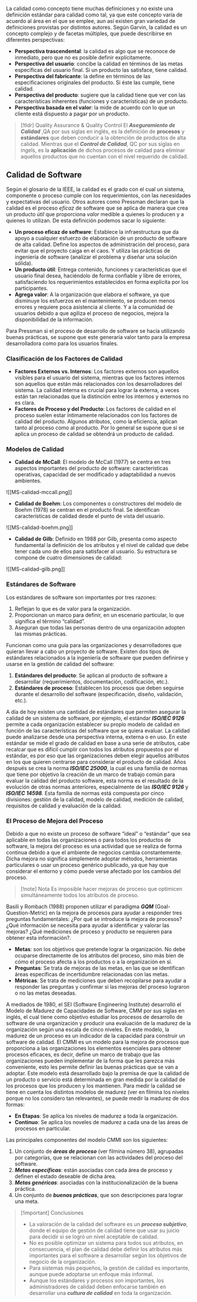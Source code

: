 La calidad como concepto tiene muchas definiciones y no existe una definición estándar para calidad como tal, ya que este concepto varía de acuerdo al área en el que se emplee, aun así existen gran variedad de definiciones provistas por distintos autores.
Según Garvin, la calidad es un concepto complejo y de facetas múltiples, que puede describirse en diferentes perspectivas:

- **Perspectiva trascendental**: la calidad es algo que se reconoce de inmediato, pero que no es posible definir explícitamente.
- **Perspectiva del usuario**: concibe la calidad en términos de las metas específicas del usuario final. Si un producto las satisface, tiene calidad.
- **Perspectiva del fabricante**: la define en términos de las especificaciones originales del producto. Si éste las cumple, tiene calidad.
- **Perspectiva del producto**: sugiere que la calidad tiene que ver con las características inherentes (funciones y características) de un producto.
- **Perspectiva basada en el valor**: la mide de acuerdo con lo que un cliente está dispuesto a pagar por un producto.

>[!tldr] Quality Assurance & Quality Control
>El ***Aseguramiento de Calidad*** ,QA por sus siglas en inglés, es la definición de **procesos** y **estándares** que deben conducir a la obtención de productos de alta calidad.
>Mientras que el ***Control de Calidad***, QC por sus siglas en ingels, es la **aplicación** de dichos procesos de calidad para eliminar aquellos productos que no cuentan con el nivel requerido de calidad.

## Calidad de Software

Según el glosario de la IEEE, la calidad es el grado con el cual un sistema, componente o proceso cumple con los requerimientos, con las necesidades y expectativas del usuario. Otros autores como Pressman declaran que la calidad es el proceso *eficaz* de software que se aplica de manera que crea un producto *útil* que proporciona *valor* medible a quienes lo producen y a quienes lo utilizan. De esta definición podemos sacar lo siguiente:

- **Un proceso eficaz de software**: Establece la infraestructura que da apoyo a cualquier esfuerzo de elaboración de un producto de software de alta calidad. Define los aspectos de administración del proceso, para evitar que el proyecto caiga en el caos. Y utiliza las prácticas de ingeniería de software (analizar el problema y diseñar una solución sólida).
- **Un producto útil**: Entrega contenido, funciones y características que el usuario final desea, haciéndolo de forma confiable y libre de errores, satisfaciendo los requerimientos establecidos en forma explícita por los participantes.
- **Agrega valor**: A la organización que elabora el software, ya que disminuye los esfuerzos en el mantenimiento, se producen menos errores y requiere poca asistencia al cliente. Y a la comunidad de usuarios debido a que agiliza el proceso de negocios, mejora la disponibilidad de la información.

Para Pressman si el proceso de desarrollo de software se hacía utilizando buenas prácticas, se supone que este generaría valor tanto para la empresa desarrolladora como para los usuarios finales.

### Clasificación de los Factores de Calidad

- **Factores Externos vs. Internos**: Los factores externos son aquellos visibles para el usuario del sistema, mientras que los factores internos son aquellos que están más relacionados con los desarrolladores del sistema. La calidad interna es crucial para lograr la externa, a veces están tan relacionadas que la distinción entre los internos y externos no es clara.
- **Factores de Proceso y del Producto**: Los factores de calidad en el proceso suelen estar íntimamente relacionados con los factores de calidad del producto. Algunos atributos, como la eficiencia, aplican tanto al proceso como al producto. Por lo general se supone que si se aplica un proceso de calidad se obtendrá un producto de calidad.

### Modelos de Calidad

- **Calidad de McCall**: El modelo de McCall (1977) se centra en tres aspectos importantes del producto de software: características operativas, capacidad de ser modificado y adaptabilidad a nuevos ambientes.

![[MS-calidad-mccall.png]]

- **Calidad de Boehm**: Los componentes o constructores del modelo de Boehm (1978) se centran en el producto final. Se identifican características de calidad desde el punto de vista del usuario.

![[MS-calidad-boehm.png]]

- **Calidad de Gilb**: Definido en 1988 por Gilb, presenta como aspecto fundamental la definición de los atributos y el nivel de calidad que debe tener cada uno de ellos para satisfacer al usuario. Su estructura se compone de cuatro dimensiones de calidad:

![[MS-calidad-gilb.png]]

### Estándares de Software

Los estándares de software son importantes por tres razones:

1. Reflejan lo que es de valor para la organización.
2. Proporcionan un marco para definir, en un escenario particular, lo que significa el término “calidad”.
3. Aseguran que todas las personas dentro de una organización adopten las mismas prácticas.

Funcionan como una guía para las organizaciones y desarrolladores que quieran llevar a cabo un proyecto de software. Existen dos tipos de estándares relacionados a la ingeniería de software que pueden definirse y usarse en la gestión de calidad del software:

1. **Estándares del producto**: Se aplican al producto de software a desarrollar (requerimientos, documentación, codificación, etc.).
2. **Estándares de proceso**: Establecen los procesos que deben seguirse durante el desarrollo del software (especificación, diseño, validación, etc.).

A día de hoy existen una cantidad de estándares que permiten asegurar la calidad de un sistema de software, por ejemplo, el estándar ***ISO/IEC 9126*** permite a cada organización establecer su propio modelo de calidad en función de las características del software que se quiera evaluar. La calidad puede analizarse desde una perspectiva interna, externa o en uso. En este estándar se mide el grado de calidad en base a una serie de atributos, cabe recalcar que es difícil cumplir con todos los atributos propuestos por el estándar, es por eso que las organizaciones deben elegir aquellos atributos en los que quieren centrarse para considerar el producto de calidad.
Años después se crea la norma ***ISO/IEC 25000***, la cual es una familia de normas que tiene por objetivo la creación de un marco de trabajo común para evaluar la calidad del producto software, esta norma es el resultado de la evolución de otras normas anteriores, especialmente de las ***ISO/IEC 9126*** y ***ISO/IEC 14598***. Esta familia de normas está compuesta por cinco divisiones: gestión de la calidad, modelo de calidad, medición de calidad, requisitos de calidad y evaluación de la calidad.

### El Proceso de Mejora del Proceso

Debido a que no existe un proceso de software “ideal” o “estándar” que sea aplicable en todas las organizaciones o para todos los productos de software, la mejora del proceso es una actividad que se realiza de forma continua debido a que el ambiente de negocios cambia constantemente. Dicha mejora no significa simplemente adoptar métodos, herramientas particulares o usar un proceso genérico publicado, ya que hay que considerar el entorno y cómo puede verse afectado por los cambios del proceso.

>[!note] Nota
>Es imposible hacer mejoras de proceso que optimicen simultáneamente todos los atributos de proceso.

Basili y Rombach (1988) proponen utilizar el paradigma ***GQM*** (Goal-Question-Metric) en la mejora de procesos para ayudar a responder tres preguntas fundamentales: ¿Por qué se introduce la mejora de procesos? ¿Qué información se necesita para ayudar a identificar y valorar las mejoras? ¿Qué mediciones de proceso y producto se requieren para obtener esta información?.

- **Metas**: son los objetivos que pretende lograr la organización. No debe ocuparse directamente de los atributos del proceso, sino más bien de cómo el proceso afecta a los productos o a la organización en sí.
- **Preguntas**: Se trata de mejoras de las metas, en las que se identifican áreas específicas de incertidumbre relacionadas con las metas.
- **Métricas**: Se trata de mediciones que deben recopilarse para ayudar a responder las preguntas y confirmar si las mejoras del proceso lograron o no las metas deseadas.

A mediados de 1980, el SEI (Software Engineering Institute) desarrolló el Modelo de Madurez de Capacidades de Software, CMM por sus siglas en inglés, el cual tiene como objetivo estudiar los procesos de desarrollo de software de una organización y producir una evaluación de la madurez de la organización según una escala de cinco niveles. En este modelo, la madurez de un proceso es un indicador de la capacidad para construir un software de calidad.
El CMMI es un modelo para la mejora de procesos que proporciona a las organizaciones los elementos esenciales para obtener procesos eficaces, es decir, define un marco de trabajo que las organizaciones pueden implementar de la forma que les parezca más conveniente, esto les permite definir las buenas prácticas que se van a adoptar. Este modelo está desarrollado bajo la premisa de que la calidad de un producto o servicio está determinada en gran medida por la calidad de los procesos que los producen y los mantienen. Para medir la calidad se tiene en cuenta los distintos modelos de madurez (ver en filmina los niveles porque no los considero tan relevantes), se puede medir la madurez de dos formas:

- **En Etapas**: Se aplica los niveles de madurez a toda la organización.
- **Continuo**: Se aplica los noveles de madurez a cada una de las áreas de procesos en particular.

Las principales componentes del modelo CMMI son los siguientes:

1. Un conjunto de ***áreas de proceso*** (ver filmina número 38), agrupadas por categorías, que se relacionan con las actividades del proceso del software.
2. ***Metas específicas***: están asociadas con cada área de proceso y definen el estado deseable de dicha área.
3. ***Metas genéricas***: asociadas con la institucionalización de la buena práctica.
4. Un conjunto de ***buenas prácticas***, que son descripciones para lograr una meta.

>[!important] Conclusiones
>- La valoración de la calidad del software es un ***proceso subjetivo***, donde el equipo de gestión de calidad tiene que usar su juicio para decidir si se logró un nivel aceptable de calidad.
>- No es posible optimizar un sistema para todos sus atributos, en consecuencia, el plan de calidad debe definir los atributos más importantes para el software a desarrollar según los objetivos de negocio de la organización.
>- Para sistemas más pequeños, la gestión de calidad es importante, aunque puede adoptarse un enfoque más informal.
>- Aunque los estándares y procesos son importantes, los administradores de calidad deben enfocarse también en desarrollar una ***cultura de calidad*** en toda la organización.

